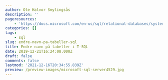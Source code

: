 ```yaml
---
author: Ole Halvor Smylingsås
description: ''
pageresources:
    - 'https://docs.microsoft.com/en-us/sql/relational-databases/system-stored-procedures/sp-rename-transact-sql?view=sql-server-ver15'
categories: []
tags:
    - sql
slug: endre-navn-pa-tabeller-sql
title: Endre navn på tabeller i T-SQL
date: 2019-12-21T16:24:08.000Z
draft: false
comments: false
lastmod: '2021-12-16T20:34:55.839Z'
preview: /preview-images/microsoft-sql-server4529.jpg
---
```



